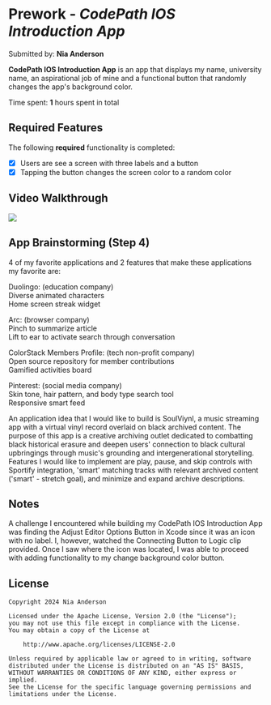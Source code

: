 # Prework - *CodePath IOS Introduction App*

Submitted by: **Nia Anderson**

**CodePath IOS Introduction App** is an app that displays my name, university name, an aspirational job of mine and a functional button that randomly changes the app's background color.

Time spent: **1** hours spent in total

## Required Features

The following **required** functionality is completed:

- [x] Users are see a screen with three labels and a button
- [x] Tapping the button changes the screen color to a random color
 
## Video Walkthrough

<div>
  <a href="https://www.loom.com/share/1d7e635019e5469e99836ea72894c101">
    <img style="max-width:300px;" src="https://cdn.loom.com/sessions/thumbnails/1d7e635019e5469e99836ea72894c101-b7b2d9fe388b459b-full-play.gif">
  </a>
</div>

## App Brainstorming (Step 4)

4 of my favorite applications and 2 features that make these applications my favorite are:

Duolingo: (education company)<br>
Diverse animated characters<br>
Home screen streak widget<br>

Arc: (browser company)<br>
Pinch to summarize article<br>
Lift to ear to activate search through conversation<br>

ColorStack Members Profile: (tech non-profit company)<br>
Open source repository for member contributions<br>
Gamified activities board<br>

Pinterest: (social media company)<br>
Skin tone, hair pattern, and body type search tool<br>
Responsive smart feed<br>

An application idea that I would like to build is SoulViynl, a music streaming app with a virtual vinyl record overlaid on black archived content. 
The purpose of this app is a creative archiving outlet dedicated to combatting black historical erasure and deepen users' connection to black cultural upbringings through music's grounding and intergenerational storytelling.
Features I would like to implement are play, pause, and skip controls with Sportify integration, 'smart' matching tracks with relevant archived content ('smart' - stretch goal), and minimize and expand archive descriptions.

## Notes

A challenge I encountered while building my CodePath IOS Introduction App was finding the Adjust Editor Options Button in Xcode since it was an icon with no label. I, however, watched the Connecting Button to Logic clip provided. Once I saw where the icon was located, I was able to proceed with adding functionality to my change background color button. 

## License

    Copyright 2024 Nia Anderson

    Licensed under the Apache License, Version 2.0 (the "License");
    you may not use this file except in compliance with the License.
    You may obtain a copy of the License at

        http://www.apache.org/licenses/LICENSE-2.0

    Unless required by applicable law or agreed to in writing, software
    distributed under the License is distributed on an "AS IS" BASIS,
    WITHOUT WARRANTIES OR CONDITIONS OF ANY KIND, either express or implied.
    See the License for the specific language governing permissions and
    limitations under the License.
